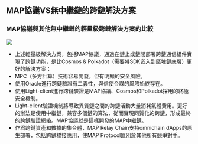 ## MAP協議VS無中繼鏈的跨鏈解決方案
### MAP協議與其他無中繼鏈的輕量級跨鏈解決方案的比較

![](comp2.png)

- 上述輕量級解決方案，包括MAP協議，通過在鏈上或鏈間部署跨鏈通信組件實現了跨鏈功能，是比Cosmos & Polkadot（需要將SDK嵌入到區塊鏈底層）更好的解決方案；
- MPC（多方計算）技術容易開發，但有明顯的安全風險。
- 使用Oracle進行跨鏈驗證有二義性，與信使合謀的風險始終存在。
- 使用Light-client進行跨鏈驗證是MAP協議、Cosmos和Polkadot採用的終極安全機制。
- Light-client驗證機制將導致異質鏈之間的跨鏈活動大量消耗氣體費用。更好的辦法是使用中繼鏈，兼容多個鏈的算法，從而實現同質化的跨鏈，形成最終的跨鏈驗證網絡。MAP協議就是這樣開發的MAP中繼鏈。
- 作爲跨鏈資產和數據的集合體，MAP Relay Chain支持omnichain dApps的原生部署，包括跨鏈橋接應用，使MAP Protocol區別於其他所有競爭對手。